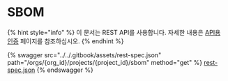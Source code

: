 # SBOM

{% hint style="info" %}
이 문서는 REST API를 사용합니다. 자세한 내용은 [API용 인증](../rest-api/authentication-for-api/) 페이지를 참조하십시오.
{% endhint %}

{% swagger src="../../.gitbook/assets/rest-spec.json" path="/orgs/{org_id}/projects/{project_id}/sbom" method="get" %}
[rest-spec.json](../../.gitbook/assets/rest-spec.json)
{% endswagger %}  